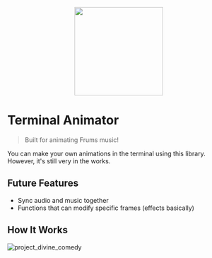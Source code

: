 <p align="center">
    <img src="https://github.com/muyabells/terminal-animator-engine/assets/134768752/b14cae44-ac9c-43f0-9033-8f08c3f38819" width="200"/>
</p>

# Terminal Animator

> Built for animating Frums music!

You can make your own animations in the terminal using this library. However, it's still very in the works.

## Future Features
- Sync audio and music together
- Functions that can modify specific frames (effects basically)

## How It Works
![project_divine_comedy](https://github.com/muyabells/terminal-animator-engine/assets/134768752/a7b2c399-1ef7-4cef-a55f-f450799e6034)
